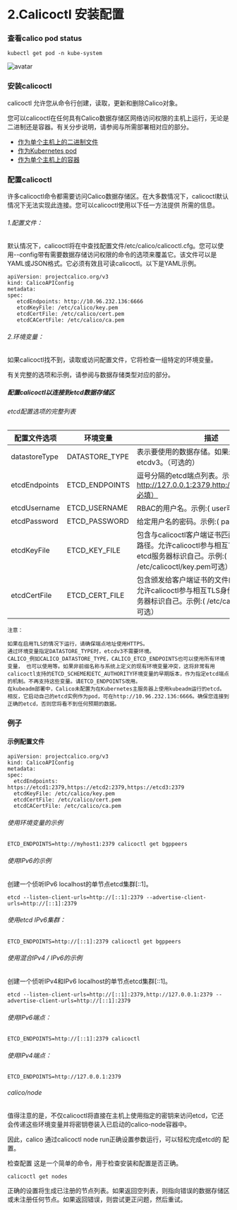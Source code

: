 # 2.Calicoctl 安装配置

### 查看calico pod status
```
kubectl get pod -n kube-system
```
![avatar](C:\\Users\\sm14\\Pictures\\2018-11-21_125354.png)


### 安装calicoctl
calicoctl 允许您从命令行创建，读取，更新和删除Calico对象。

您可以calicoctl在任何具有Calico数据存储区网络访问权限的主机上运行，无论是二进制还是容器。有关分步说明，请参阅与所需部署相对应的部分。

+ [作为单个主机上的二进制文件](https://docs.projectcalico.org/v3.3/usage/calicoctl/install#installing-calicoctl-as-a-binary-on-a-single-host)
+ [作为Kubernetes pod](https://docs.projectcalico.org/v3.3/usage/calicoctl/install#installing-calicoctl-as-a-container-on-a-single-host)
+ [作为单个主机上的容器](https://docs.projectcalico.org/v3.3/usage/calicoctl/install#installing-calicoctl-as-a-kubernetes-pod)

### 配置calicoctl
许多calicoctl命令都需要访问Calico数据存储区。在大多数情况下，calicoctl默认情况下无法实现此连接。您可以calicoctl使用以下任一方法提供 所需的信息。

###### 1.配置文件：
默认情况下，calicoctl将在中查找配置文件/etc/calico/calicoctl.cfg。您可以使用--config带有需要数据存储访问权限的命令的选项来覆盖它。该文件可以是YAML或JSON格式。它必须有效且可读calicoctl。以下是YAML示例。

```
apiVersion: projectcalico.org/v3
kind: CalicoAPIConfig
metadata:
spec:
   etcdEndpoints: http://10.96.232.136:6666
   etcdKeyFile: /etc/calico/key.pem
   etcdCertFile: /etc/calico/cert.pem
   etcdCACertFile: /etc/calico/ca.pem
```
###### 2.环境变量：
如果calicoctl找不到，读取或访问配置文件，它将检查一组特定的环境变量。

有关完整的选项和示例，请参阅与数据存储类型对应的部分。

##### 配置calicoctl以连接到etcd数据存储区
###### etcd配置选项的完整列表
|配置文件选项|	环境变量|	描述|	架构|
|------|------|------|------|
|datastoreType|	DATASTORE_TYPE|	表示要使用的数据存储。如果未指定，则默认为etcdv3。（可选的）|	kubernetes， etcdv3|
|etcdEndpoints|	ETCD_ENDPOINTS|	逗号分隔的etcd端点列表。示例:( http://127.0.0.1:2379,http://127.0.0.2:2379必填）|	串|
etcdUsername|	ETCD_USERNAME|	RBAC的用户名。示例:( user可选）|	串|
|etcdPassword|	ETCD_PASSWORD|	给定用户名的密码。示例:( password可选）|串|
etcdKeyFile	|ETCD_KEY_FILE	|包含与calicoctl客户端证书匹配的私钥的文件的路径。允许calicoctl参与相互TLS身份验证并向etcd服务器标识自己。示例:( /etc/calicoctl/key.pem可选）|	串|
etcdCertFile	|ETCD_CERT_FILE|	包含颁发给客户端证书的文件的路径calicoctl。允许calicoctl参与相互TLS身份验证并向etcd服务器标识自己。示例:( /etc/calicoctl/cert.pem可选）|	串|etcdCACertFile	|ETCD_CA_CERT_FILE	|包含颁发etcd服务器证书的证书颁发机构（CA）的根证书的文件的路径。配置calicoctl信任签署根证书的CA. 该文件可能包含多个根证书，从而导致calicoctl信任所包含的每个CA. 示例:( /etc/calicoctl/ca.pem可选）	|串

```
注意：

如果在启用TLS的情况下运行，请确保端点地址使用HTTPS。
通过环境变量指定DATASTORE_TYPE时，etcdv3不需要环境。
CALICO_例如CALICO_DATASTORE_TYPE，CALICO_ETCD_ENDPOINTS也可以使用所有环境变量， 也可以使用等。如果非前缀名称与系统上定义的现有环境变量冲突，这将非常有用
calicoctl支持的ETCD_SCHEME和ETC_AUTHORITY环境变量的早期版本，作为指定etcd端点的机​​制。不再支持这些变量。请ETCD_ENDPOINTS改用。
在kubeadm部署中，Calico未配置为在Kubernetes主服务器上使用kubeadm运行的etcd。相反，它启动自己的etcd实例作为pod，可在http://10.96.232.136:6666。确保您连接到正确的etcd，否则您将看不到任何预期的数据。
```
### 例子
#### 示例配置文件
```
apiVersion: projectcalico.org/v3
kind: CalicoAPIConfig
metadata:
spec:
  etcdEndpoints: https://etcd1:2379,https://etcd2:2379,https://etcd3:2379
  etcdKeyFile: /etc/calico/key.pem
  etcdCertFile: /etc/calico/cert.pem
  etcdCACertFile: /etc/calico/ca.pem
```
###### 使用环境变量的示例
```
ETCD_ENDPOINTS=http://myhost1:2379 calicoctl get bgppeers
```
###### 使用IPv6的示例
创建一个侦听IPv6 localhost的单节点etcd集群[::1]。

```
etcd --listen-client-urls=http://[::1]:2379 --advertise-client-urls=http://[::1]:2379
```
###### 使用etcd IPv6集群：
```
ETCD_ENDPOINTS=http://[::1]:2379 calicoctl get bgppeers
```
###### 使用混合IPv4 / IPv6的示例
创建一个侦听IPv4和IPv6 localhost的单节点etcd集群[::1]。
```
etcd --listen-client-urls=http://[::1]:2379,http://127.0.0.1:2379 --advertise-client-urls=http://[::1]:2379
```
###### 使用IPv6端点：
```
ETCD_ENDPOINTS=http://[::1]:2379 calicoctl 
```

###### 使用IPv4端点：
```
ETCD_ENDPOINTS=http://127.0.0.1:2379
```
###### calico/node
值得注意的是，不仅calicoctl将直接在主机上使用指定的密钥来访问etcd，它还会传递这些环境变量并将密钥卷装入已启动的calico-node容器中。

因此，calico 通过calicoctl node run正确设置参数运行，可以轻松完成etcd的 配置。

检查配置
这是一个简单的命令，用于检查安装和配置是否正确。

```
calicoctl get nodes
```
正确的设置将生成已注册的节点列表。如果返回空列表，则指向错误的数据存储区或未注册任何节点。如果返回错误，则尝试更正问题，然后重试。